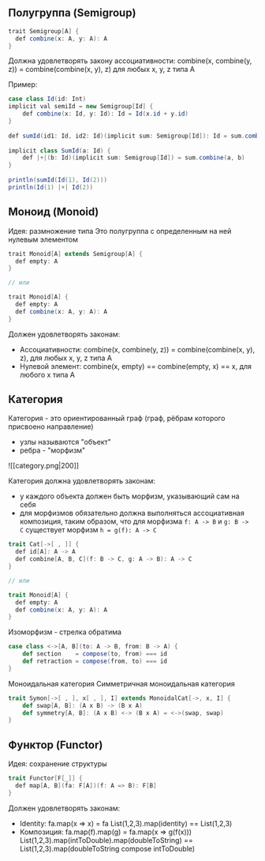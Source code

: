 ## Полугруппа (Semigroup)
```java
trait Semigroup[A] {
  def combine(x: A, y: A): A
}
```

Должна удовлетворять закону ассоциативности:
combine(x, combine(y, z)) = combine(combine(x, y), z)
для любых x, y, z типа А

Пример:
```java
case class Id(id: Int)  
implicit val semiId = new Semigroup[Id] {  
	def combine(x: Id, y: Id): Id = Id(x.id + y.id)  
}  
  
def sumId(id1: Id, id2: Id)(implicit sum: Semigroup[Id]): Id = sum.combine(id1, id2)  
  
implicit class SumId(a: Id) {  
	def |+|(b: Id)(implicit sum: Semigroup[Id]) = sum.combine(a, b)  
}  
  
println(sumId(Id(1), Id(2)))  
println(Id(1) |+| Id(2))
```
## Моноид (Monoid)
Идея: размножение типа
Это полугруппа с определенным на ней нулевым элементом
```java
trait Monoid[A] extends Semigroup[A] {
  def empty: A
}

// или

trait Monoid[A] {
  def empty: A
  def combine(x: A, y: A): A
}
```

Должен удовлетворять законам:
- Ассоциативности: combine(x, combine(y, z)) = combine(combine(x, y), z), для любых x, y, z типа А
- Нулевой элемент: combine(x, empty) == combine(empty, x) == x, для любого x типа А
## Категория
Категория - это ориентированный граф (граф, рёбрам которого присвоено направление)
- узлы называются "объект"
- ребра - "морфизм"

![[category.png|200]]

Категория должна удовлетворять законам:
- у каждого объекта должен быть морфизм, указывающий сам на себя
- для морфизмов обязательно должна выполняться ассоциативная композиция, таким образом, что для морфизма `f: A -> B` и `g: B -> C` существует морфизм `h = g(f): A -> C`

```scala
trait Cat[->[ , ]] {
  def id[A]: A -> A
  def combine[A, B, C](f: B -> C, g: A -> B): A -> C
}

// или

trait Monoid[A] {
  def empty: A
  def combine(x: A, y: A): A
}
```

Изоморфизм - стрелка обратима 
```scala
case class <->[A, B](to: A -> B, from: B -> A) {
	def section    = compose(to, from) === id
	def retraction = compose(from, to) === id
}
```

Моноидальная категория
Симметричная моноидальная категория
```scala
trait Symon[->[ , ], x[ , ], I] extends MonoidalCat[->, x, I] {
	def swap[A, B]: (A x B) -> (B x A)
	def symmetry[A, B]: (A x B) <-> (B x A) = <->(swap, swap)
}
```
## Функтор (Functor)
Идея: сохранение структуры

```scala
trait Functor[F[_]] {
  def map[A, B](fa: F[A])(f: A => B): F[B]
}
```

Должен удовлетворять законам:
- Identity: fa.map(x => x) = fa
	List(1,2,3).map(identity) == List(1,2,3)
- Композиция: fa.map(f).map(g) = fa.map(x => g(f(x)))
	List(1,2,3).map(intToDouble).map(doubleToString) == List(1,2,3).map(doubleToString compose intToDouble)
